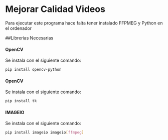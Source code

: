 # Mejorar Calidad Videos
Para ejecutar este programa hace falta tener instalado FFPMEG y Python en el ordenador

##Librerias Necesarias

#### OpenCV
Se instala con el siguiente comando:
```bash
pip install opencv-python
```
#### OpenCV
Se instala con el siguiente comando:
```bash
pip install tk
```
#### IMAGEIO
Se instala con el siguiente comando:
```bash
pip install imageio imageio[ffmpeg]
```
